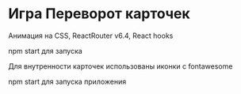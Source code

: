 # Игра Переворот карточек

Анимация на CSS, ReactRouter v6.4, React hooks

npm start для запуска

Для внутренности карточек использованы иконки с fontawesome

npm start для запуска приложения
